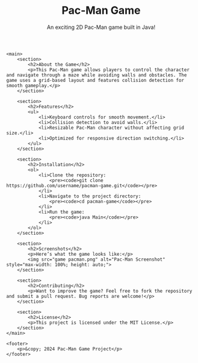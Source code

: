 <!DOCTYPE html>
<html lang="en">
<head>
    <meta charset="UTF-8">
    <meta name="viewport" content="width=device-width, initial-scale=1.0">
    <title>Pac-Man Game</title>
    <link rel="stylesheet" href="style.css">
</head>
<body>
    <header>
        <h1>Pac-Man Game</h1>
        <p>An exciting 2D Pac-Man game built in Java!</p>
    </header>

    <main>
        <section>
            <h2>About the Game</h2>
            <p>This Pac-Man game allows players to control the character and navigate through a maze while avoiding walls and obstacles. The game uses a grid-based layout and features collision detection for smooth gameplay.</p>
        </section>

        <section>
            <h2>Features</h2>
            <ul>
                <li>Keyboard controls for smooth movement.</li>
                <li>Collision detection to avoid walls.</li>
                <li>Resizable Pac-Man character without affecting grid size.</li>
                <li>Optimized for responsive direction switching.</li>
            </ul>
        </section>

        <section>
            <h2>Installation</h2>
            <ol>
                <li>Clone the repository:
                    <pre><code>git clone https://github.com/username/pacman-game.git</code></pre>
                </li>
                <li>Navigate to the project directory:
                    <pre><code>cd pacman-game</code></pre>
                </li>
                <li>Run the game:
                    <pre><code>java Main</code></pre>
                </li>
            </ol>
        </section>

        <section>
            <h2>Screenshots</h2>
            <p>Here’s what the game looks like:</p>
            <img src="game pacman.png" alt="Pac-Man Screenshot" style="max-width: 100%; height: auto;">
        </section>

        <section>
            <h2>Contributing</h2>
            <p>Want to improve the game? Feel free to fork the repository and submit a pull request. Bug reports are welcome!</p>
        </section>

        <section>
            <h2>License</h2>
            <p>This project is licensed under the MIT License.</p>
        </section>
    </main>

    <footer>
        <p>&copy; 2024 Pac-Man Game Project</p>
    </footer>
</body>
</html>
